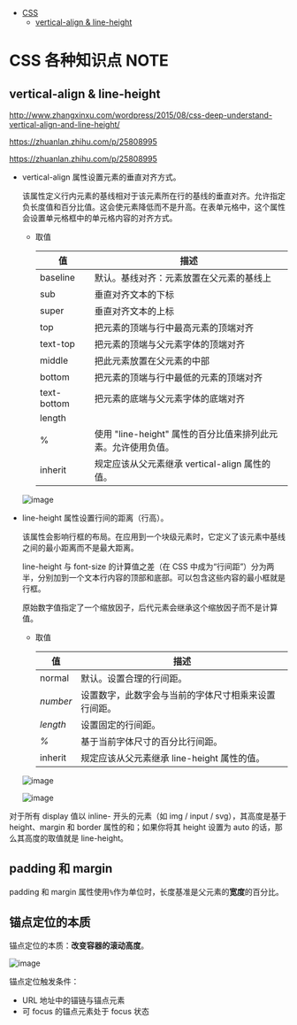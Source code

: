 - [CSS](#css)
  - [vertical-align & line-height](#vertical-align-line-height)

# CSS 各种知识点 NOTE

## vertical-align & line-height

http://www.zhangxinxu.com/wordpress/2015/08/css-deep-understand-vertical-align-and-line-height/

https://zhuanlan.zhihu.com/p/25808995

https://zhuanlan.zhihu.com/p/25808995

- vertical-align 属性设置元素的垂直对齐方式。

  该属性定义行内元素的基线相对于该元素所在行的基线的垂直对齐。允许指定负长度值和百分比值。这会使元素降低而不是升高。在表单元格中，这个属性会设置单元格框中的单元格内容的对齐方式。

  - 取值

    | 值           | 描述                                     |
    | ----------- | -------------------------------------- |
    | baseline    | 默认。基线对齐：元素放置在父元素的基线上                       |
    | sub         | 垂直对齐文本的下标                             |
    | super       | 垂直对齐文本的上标                              |
    | top         | 把元素的顶端与行中最高元素的顶端对齐                     |
    | text-top    | 把元素的顶端与父元素字体的顶端对齐                      |
    | middle      | 把此元素放置在父元素的中部                         |
    | bottom      | 把元素的顶端与行中最低的元素的顶端对齐                   |
    | text-bottom | 把元素的底端与父元素字体的底端对齐                    |
    | length      |                                        |
    | %           | 使用 "line-height" 属性的百分比值来排列此元素。允许使用负值。 |
    | inherit     | 规定应该从父元素继承 vertical-align 属性的值。        |

  ![image](http://otaivnlxc.bkt.clouddn.com/jpg/2017/11/10/d8f016b8b78de4de138b2179d6925e9e.jpg)

- line-height 属性设置行间的距离（行高）。

  该属性会影响行框的布局。在应用到一个块级元素时，它定义了该元素中基线之间的最小距离而不是最大距离。

  line-height 与 font-size 的计算值之差（在 CSS 中成为“行间距”）分为两半，分别加到一个文本行内容的顶部和底部。可以包含这些内容的最小框就是行框。

  原始数字值指定了一个缩放因子，后代元素会继承这个缩放因子而不是计算值。

  - 取值  

    | 值        | 描述                           |
    | -------- | ---------------------------- |
    | normal   | 默认。设置合理的行间距。                 |
    | *number* | 设置数字，此数字会与当前的字体尺寸相乘来设置行间距。   |
    | *length* | 设置固定的行间距。                    |
    | *%*      | 基于当前字体尺寸的百分比行间距。             |
    | inherit  | 规定应该从父元素继承 line-height 属性的值。 |

  ![image](http://otaivnlxc.bkt.clouddn.com/jpg/2017/11/10/7cb991bdfc4bbdc0eec71fa16177dffe.jpg)

  ![image](http://otaivnlxc.bkt.clouddn.com/jpg/2017/11/10/4ad4ab8395f114b25ce83fe6ba9e8c6b.jpg)

对于所有 display 值以 inline- 开头的元素（如 img / input / svg），其高度是基于 height、margin 和 border 属性的和；如果你将其 height 设置为 auto 的话，那么其高度的取值就是 line-height。

## padding 和 margin

padding 和 margin 属性使用`%`作为单位时，长度基准是父元素的**宽度**的百分比。

## 锚点定位的本质

锚点定位的本质：**改变容器的滚动高度**。

![image](http://otaivnlxc.bkt.clouddn.com/jpg/2017/11/30/149ea942f140e08ad92c63b73d3e14da.jpg)

锚点定位触发条件：
- URL 地址中的锚链与锚点元素
- 可 focus 的锚点元素处于 focus 状态
